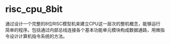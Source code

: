 # risc_cpu_8bit
通过设计一个完整的8位RISC模型机来建立CPU这一层次的整机概念，能够运行简单的程序。包括通过内部总线连接各个基本功能单元模块构成数据通路，用微指令设计计算机指令系统的方法。
